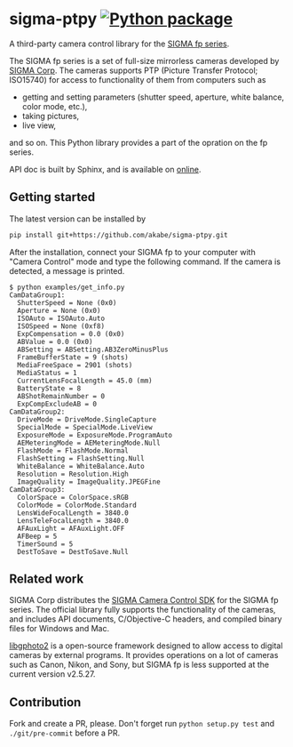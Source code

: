 # sigma-ptpy [![Python package](https://github.com/akabe/sigma-ptpy/actions/workflows/test.yaml/badge.svg)](https://github.com/akabe/sigma-ptpy/actions/workflows/test.yaml)

A third-party camera control library for the [SIGMA fp series](https://www.sigma-global.com/en/cameras/fp/).

The SIGMA fp series is a set of full-size mirrorless cameras developed by [SIGMA Corp](https://www.sigma-global.com/en/).
The cameras supports PTP (Picture Transfer Protocol; ISO15740) for access to functionality of them
from computers such as

- getting and setting parameters (shutter speed, aperture, white balance, color mode, etc.),
- taking pictures,
- live view,

and so on. This Python library provides a part of the opration on the fp series.

API doc is built by Sphinx, and is available on [online](https://akabe.github.io/sigma-ptpy/index.html).

## Getting started

The latest version can be installed by

```sh
pip install git+https://github.com/akabe/sigma-ptpy.git
```

After the installation, connect your SIGMA fp to your computer with "Camera Control" mode and
type the following command. If the camera is detected, a message is printed.

```console
$ python examples/get_info.py
CamDataGroup1:
  ShutterSpeed = None (0x0)
  Aperture = None (0x0)
  ISOAuto = ISOAuto.Auto
  ISOSpeed = None (0xf8)
  ExpCompensation = 0.0 (0x0)
  ABValue = 0.0 (0x0)
  ABSetting = ABSetting.AB3ZeroMinusPlus
  FrameBufferState = 9 (shots)
  MediaFreeSpace = 2901 (shots)
  MediaStatus = 1
  CurrentLensFocalLength = 45.0 (mm)
  BatteryState = 8
  ABShotRemainNumber = 0
  ExpCompExcludeAB = 0
CamDataGroup2:
  DriveMode = DriveMode.SingleCapture
  SpecialMode = SpecialMode.LiveView
  ExposureMode = ExposureMode.ProgramAuto
  AEMeteringMode = AEMeteringMode.Null
  FlashMode = FlashMode.Normal
  FlashSetting = FlashSetting.Null
  WhiteBalance = WhiteBalance.Auto
  Resolution = Resolution.High
  ImageQuality = ImageQuality.JPEGFine
CamDataGroup3:
  ColorSpace = ColorSpace.sRGB
  ColorMode = ColorMode.Standard
  LensWideFocalLength = 3840.0
  LensTeleFocalLength = 3840.0
  AFAuxLight = AFAuxLight.OFF
  AFBeep = 5
  TimerSound = 5
  DestToSave = DestToSave.Null
```

## Related work

SIGMA Corp distributes the [SIGMA Camera Control SDK](https://www.sigma-global.com/en/news/2020/07/02/10916/) for the SIGMA fp series. The official library fully supports the functionality of the cameras, and includes API documents, C/Objective-C headers, and compiled binary files for Windows and Mac.

[libgphoto2](http://www.gphoto.org/) is a open-source framework designed to allow access to digital cameras by external programs. It provides operations on a lot of cameras such as Canon, Nikon, and Sony, but SIGMA fp is less supported at the current version v2.5.27.

## Contribution

Fork and create a PR, please.
Don't forget run `python setup.py test` and `./git/pre-commit` before a PR.
